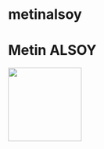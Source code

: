 # metinalsoy
<h1>Metin ALSOY </h1>
<img src="https://media.tenor.com/9mAYF-Tv_AkAAAAM/chibi-chibi-cat-chibi-chibi-chaba-chaba.gif" alt="" width="150" height="150">

